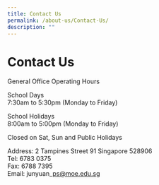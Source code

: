 ```yaml
---
title: Contact Us
permalink: /about-us/Contact-Us/
description: ""
---
```

Contact Us
==========

General Office Operating Hours   
  
School Days  
7:30am to 5:30pm (Monday to Friday)   
  
School Holidays  
8:00am to 5:00pm (Monday to Friday)  
  
Closed on Sat, Sun and Public Holidays   
  
Address: 2 Tampines Street 91 Singapore 528906   
Tel: 6783 0375   
Fax: 6788 7395   
Email: junyuan\_ps@moe.edu.sg